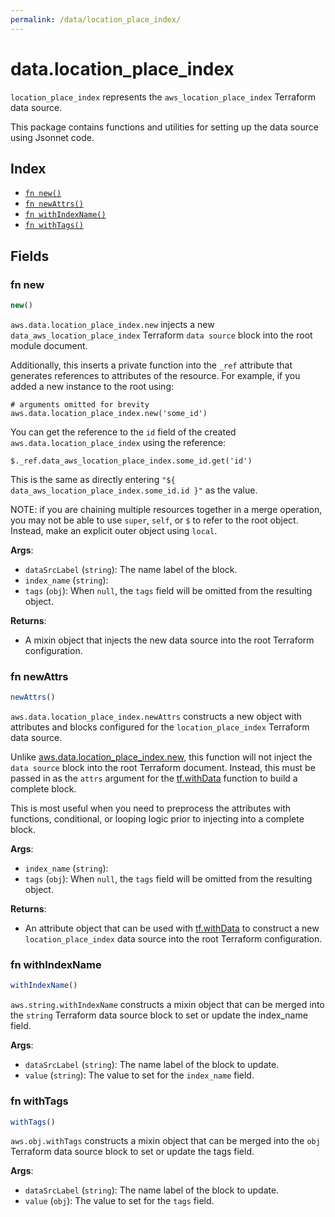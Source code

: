 ```yaml
---
permalink: /data/location_place_index/
---
```


# data.location_place_index

`location_place_index` represents the `aws_location_place_index` Terraform data source.



This package contains functions and utilities for setting up the data source using Jsonnet code.


## Index

* [`fn new()`](#fn-new)
* [`fn newAttrs()`](#fn-newattrs)
* [`fn withIndexName()`](#fn-withindexname)
* [`fn withTags()`](#fn-withtags)

## Fields

### fn new

```ts
new()
```


`aws.data.location_place_index.new` injects a new `data_aws_location_place_index` Terraform `data source`
block into the root module document.

Additionally, this inserts a private function into the `_ref` attribute that generates references to attributes of the
resource. For example, if you added a new instance to the root using:

    # arguments omitted for brevity
    aws.data.location_place_index.new('some_id')

You can get the reference to the `id` field of the created `aws.data.location_place_index` using the reference:

    $._ref.data_aws_location_place_index.some_id.get('id')

This is the same as directly entering `"${ data_aws_location_place_index.some_id.id }"` as the value.

NOTE: if you are chaining multiple resources together in a merge operation, you may not be able to use `super`, `self`,
or `$` to refer to the root object. Instead, make an explicit outer object using `local`.

**Args**:
  - `dataSrcLabel` (`string`): The name label of the block.
  - `index_name` (`string`): 
  - `tags` (`obj`):  When `null`, the `tags` field will be omitted from the resulting object.

**Returns**:
- A mixin object that injects the new data source into the root Terraform configuration.


### fn newAttrs

```ts
newAttrs()
```


`aws.data.location_place_index.newAttrs` constructs a new object with attributes and blocks configured for the `location_place_index`
Terraform data source.

Unlike [aws.data.location_place_index.new](#fn-locationplaceindexnew), this function will not inject the `data source`
block into the root Terraform document. Instead, this must be passed in as the `attrs` argument for the
[tf.withData](https://github.com/tf-libsonnet/core/tree/main/docs#fn-withdata) function to build a complete block.

This is most useful when you need to preprocess the attributes with functions, conditional, or looping logic prior to
injecting into a complete block.

**Args**:
  - `index_name` (`string`): 
  - `tags` (`obj`):  When `null`, the `tags` field will be omitted from the resulting object.

**Returns**:
  - An attribute object that can be used with [tf.withData](https://github.com/tf-libsonnet/core/tree/main/docs#fn-withdata) to construct a new `location_place_index` data source into the root Terraform configuration.


### fn withIndexName

```ts
withIndexName()
```

`aws.string.withIndexName` constructs a mixin object that can be merged into the `string`
Terraform data source block to set or update the index_name field.



**Args**:
  - `dataSrcLabel` (`string`): The name label of the block to update.
  - `value` (`string`): The value to set for the `index_name` field.


### fn withTags

```ts
withTags()
```

`aws.obj.withTags` constructs a mixin object that can be merged into the `obj`
Terraform data source block to set or update the tags field.



**Args**:
  - `dataSrcLabel` (`string`): The name label of the block to update.
  - `value` (`obj`): The value to set for the `tags` field.
